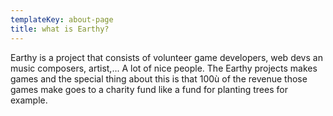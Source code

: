 ```yaml
---
templateKey: about-page
title: what is Earthy?
---
```

Earthy is a project that consists of volunteer game developers, web devs an music composers, artist,... A lot of nice people. The Earthy projects makes games and the special thing about this is that 100ù of the revenue those games make goes to a charity fund like a fund for planting trees for example.
